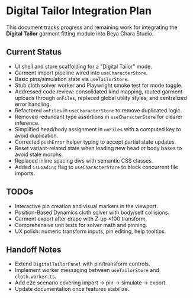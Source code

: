 # Digital Tailor Integration Plan

This document tracks progress and remaining work for integrating the **Digital Tailor** garment fitting module into Beya Chara Studio.

## Current Status

- UI shell and store scaffolding for a "Digital Tailor" mode.
- Garment import pipeline wired into `useCharacterStore`.
- Basic pins/simulation state via `useTailorStore`.
- Stub cloth solver worker and Playwright smoke test for mode toggle.
- Addressed code review: consolidated kind mapping, routed garment uploads through `onFiles`, replaced global utility styles, and centralized error handling.
- Refactored `onFiles` in `useCharacterStore` to remove duplicated logic.
- Removed redundant type assertions in `useCharacterStore` for clearer inference.
- Simplified head/body assignment in `onFiles` with a computed key to avoid duplication.
- Corrected `pushError` helper typing to accept partial state updates.
- Reset variant-related state when loading new head or body bases to avoid stale morphs.
- Replaced inline spacing divs with semantic CSS classes.
- Added `isLoading` flag to `useCharacterStore` to block concurrent file imports.

## TODOs

- Interactive pin creation and visual markers in the viewport.
- Position-Based Dynamics cloth solver with body/self collisions.
- Garment export after drape with Z-up ×100 transform.
- Comprehensive unit tests for solver math and pinning.
- UX polish: numeric transform inputs, pin editing, help tooltips.

## Handoff Notes

- Extend `DigitalTailorPanel` with pin/transform controls.
- Implement worker messaging between `useTailorStore` and `cloth.worker.ts`.
- Add e2e scenario covering import → pin → simulate → export.
- Update documentation once features stabilize.
